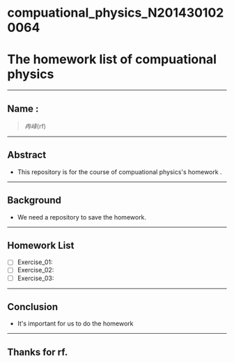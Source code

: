 # compuational_physics_N2014301020064

# The homework list of compuational physics



---

## Name :
> *冉峰*(rf)

***  

## Abstract
- This repository is for the course of compuational physics's homework .

---   
 
## Background
- We need a repository to save the homework.

---  


## Homework List
- [ ] Exercise_01:
- [ ] Exercise_02:
- [ ] Exercise_03:

---  

## Conclusion
- It's important for us to do the homework

---  

## Thanks for rf.












